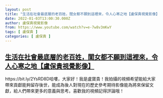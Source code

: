 ```yaml
---
layout: post
title: "生活在社會最底層的老百姓，閨女都不願到這裡來，令人心寒之地【盧保貴視覺影像】"
date: 2022-01-03T13:00:30.000Z
author: 盧保貴視覺影像
from: https://www.youtube.com/watch?v=e-7w8v3mKwY
tags: [ 盧保貴 ]
categories: [ 盧保貴 ]
---
```

<!--1641214830000-->
[生活在社會最底層的老百姓，閨女都不願到這裡來，令人心寒之地【盧保貴視覺影像】](https://www.youtube.com/watch?v=e-7w8v3mKwY)
------

<div>
https://bit.ly/2YsRD8D哈嘍，大家好！我是盧寶貴！我拍攝的視頻希望能給大家帶來貢獻能夠留存後世，能成為後人對現在的歷史參考期待影像能為將來保留文獻，給人們帶來更多的意義與思考。喜歡我的視頻記得評論哦！
</div>
